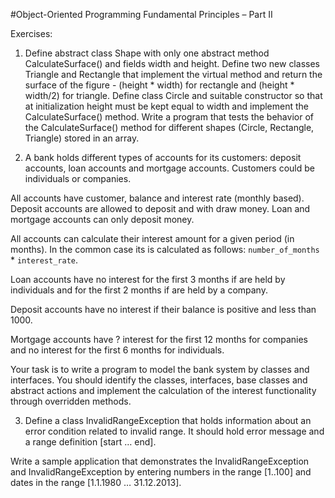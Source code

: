 #Object-Oriented Programming Fundamental Principles – Part II

Exercises:

01. Define abstract class Shape with only one abstract method CalculateSurface() and fields width and height. Define two new classes Triangle 
and Rectangle that implement the virtual method and return the surface of the figure - (height * width) for rectangle and (height * width/2) for triangle. 
Define class Circle and suitable constructor so that at initialization height must be kept equal to width and implement the CalculateSurface() method. 
Write a program that tests the behavior of  the CalculateSurface() method for different shapes (Circle, Rectangle, Triangle) stored in an array.

02. A bank holds different types of accounts for its customers: deposit accounts, loan accounts and mortgage accounts. Customers could be individuals or companies.

All accounts have customer, balance and interest rate (monthly based). Deposit accounts are allowed to deposit and with draw money. Loan and mortgage accounts can only deposit money.

All accounts can calculate their interest amount for a given period (in months). In the common case its is calculated as follows: ``number_of_months`` * ``interest_rate``.

Loan accounts have no interest for the first 3 months if are held by individuals and for the first 2 months if are held by a company.

Deposit accounts have no interest if their balance is positive and less than 1000.

Mortgage accounts have ? interest for the first 12 months for companies and no interest for the first 6 months for individuals.

Your task is to write a program to model the bank system by classes and interfaces. You should identify the classes, interfaces, 
base classes and abstract actions and implement the calculation of the interest functionality through overridden methods.

03. Define a class InvalidRangeException<T> that holds information about an error condition related to invalid range. 
It should hold error message and a range definition [start … end].

Write a sample application that demonstrates the InvalidRangeException<int> and InvalidRangeException<DateTime> 
by entering numbers in the range [1..100] and dates in the range [1.1.1980 … 31.12.2013].

